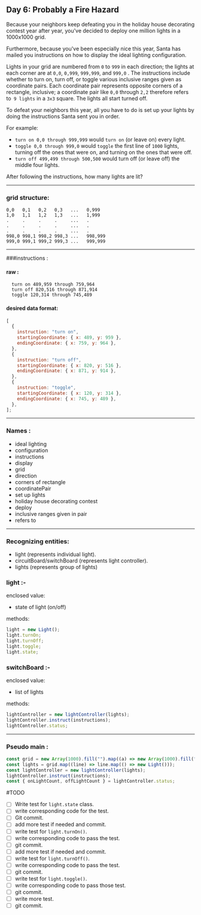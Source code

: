 ## Day 6: Probably a Fire Hazard

Because your neighbors keep defeating you in the holiday house decorating contest year after year, you've decided to deploy one million lights in a 1000x1000 grid.

Furthermore, because you've been especially nice this year, Santa has mailed you instructions on how to display the ideal lighting configuration.

Lights in your grid are numbered from `0` to `999` in each direction; the lights at each corner are at `0,0`, `0,999`, `999,999`, and `999,0` . The instructions include whether to turn on, turn off, or toggle various inclusive ranges given as coordinate pairs. Each coordinate pair represents opposite corners of a rectangle, inclusive; a coordinate pair like `0,0` through `2,2` therefore refers to` 9 lights` in a `3x3` square. The lights all start turned off.

To defeat your neighbors this year, all you have to do is set up your lights by doing the instructions Santa sent you in order.

For example:

- `turn on 0,0 through 999,999` would `turn on` (or leave on) every light.
- `toggle 0,0 through 999,0` would `toggle` the first line of `1000` lights, turning off the ones that were on, and turning on the ones that were off.
- `turn off 499,499 through 500,500` would turn off (or leave off) the middle four lights.

After following the instructions, how many lights are lit?

---

### grid structure:

```
0,0   0,1   0,2   0,3   ...   0,999
1,0   1,1   1,2   1,3   ...   1,999
.     .     .     .     ...   .
.     .     .     .     ...   .
.     .     .     .     ...   .
998,0 998,1 998,2 998,3 ...   998,999
999,0 999,1 999,2 999,3 ...   999,999
```

---

###instructions :

#### raw :

```
  turn on 489,959 through 759,964
  turn off 820,516 through 871,914
  toggle 120,314 through 745,489
```

#### desired data format:

```js
[
  {
    instruction: "turn on",
    startingCoordinate: { x: 489, y: 959 },
    endingCoordinate: { x: 759, y: 964 },
  },
  {
    instruction: "turn off",
    startingCoordinate: { x: 820, y: 516 },
    endingCoordinate: { x: 871, y: 914 },
  },
  {
    instruction: "toggle",
    startingCoordinate: { x: 120, y: 314 },
    endingCoordinate: { x: 745, y: 489 },
  },
];
```

---

### Names :

- ideal lighting
- configuration
- instructions
- display
- grid
- direction
- corners of rectangle
- coordinatePair
- set up lights
- holiday house decorating contest
- deploy
- inclusive ranges given in pair
- refers to

---

### Recognizing entities:

- light (represents individual light).
- circuitBoard/switchBoard (represents light controller).
- lights (represents group of lights)

### light :-

enclosed value:

- state of light (on/off)

methods:

```js
light = new Light();
light.turnOn;
light.turnOff;
light.toggle;
light.state;
```

### switchBoard :-

enclosed value:

- list of lights

methods:

```js
lightController = new lightController(lights);
lightController.instruct(instructions);
lightController.status;
```

---

### Pseudo main :

```js
const grid = new Array(1000).fill("").map((a) => new Array(1000).fill(""));
const lights = grid.map((line) => line.map(() => new Light()));
const lightController = new lightController(lights);
lightController.instruct(instructions);
const { onLightCount, offLightCount } = lightController.status;
```
#TODO

- [ ] Write test for `light.state` class.
- [ ] write corresponding code for the test.
- [ ] Git commit.
- [ ] add more test if needed and commit.
- [ ] write test for `light.turnOn()`.
- [ ] write corresponding code to pass the test.
- [ ] git commit.
- [ ] add more test if needed and commit.
- [ ] write test for `light.turnOff()`.
- [ ] write corresponding code to pass the test.
- [ ] git commit.
- [ ] write test for `light.toggle()`.
- [ ] write corresponding code to pass those test.
- [ ] git commit.
- [ ] write more test.
- [ ] git commit.